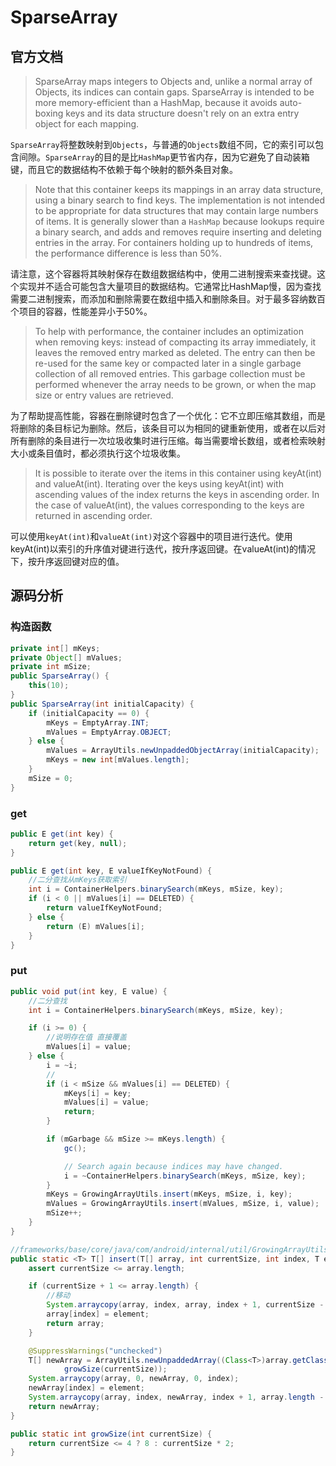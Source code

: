 # SparseArray

## 官方文档

> SparseArray maps integers to Objects and, unlike a normal array of Objects, its indices can contain gaps. SparseArray is intended to be more memory-efficient than a HashMap, because it avoids auto-boxing keys and its data structure doesn't rely on an extra entry object for each mapping.

`SparseArray`将整数映射到`Objects`，与普通的`Objects`数组不同，它的索引可以包含间隙。`SparseArray`的目的是比`HashMap`更节省内存，因为它避免了自动装箱键，而且它的数据结构不依赖于每个映射的额外条目对象。

> Note that this container keeps its mappings in an array data structure, using a binary search to find keys. The implementation is not intended to be appropriate for data structures that may contain large numbers of items. It is generally slower than a `HashMap` because lookups require a binary search, and adds and removes require inserting and deleting entries in the array. For containers holding up to hundreds of items, the performance difference is less than 50%.

请注意，这个容器将其映射保存在数组数据结构中，使用二进制搜索来查找键。这个实现并不适合可能包含大量项目的数据结构。它通常比HashMap慢，因为查找需要二进制搜索，而添加和删除需要在数组中插入和删除条目。对于最多容纳数百个项目的容器，性能差异小于50%。

> To help with performance, the container includes an optimization when removing keys: instead of compacting its array immediately, it leaves the removed entry marked as deleted. The entry can then be re-used for the same key or compacted later in a single garbage collection of all removed entries. This garbage collection must be performed whenever the array needs to be grown, or when the map size or entry values are retrieved.

为了帮助提高性能，容器在删除键时包含了一个优化：它不立即压缩其数组，而是将删除的条目标记为删除。然后，该条目可以为相同的键重新使用，或者在以后对所有删除的条目进行一次垃圾收集时进行压缩。每当需要增长数组，或者检索映射大小或条目值时，都必须执行这个垃圾收集。

> It is possible to iterate over the items in this container using keyAt\(int\) and valueAt\(int\). Iterating over the keys using keyAt\(int\) with ascending values of the index returns the keys in ascending order. In the case of valueAt\(int\), the values corresponding to the keys are returned in ascending order.

可以使用`keyAt(int)`和`valueAt(int)`对这个容器中的项目进行迭代。使用keyAt\(int\)以索引的升序值对键进行迭代，按升序返回键。在valueAt\(int\)的情况下，按升序返回键对应的值。

## 源码分析

### 构造函数

```java
private int[] mKeys; 
private Object[] mValues;
private int mSize;
public SparseArray() {
    this(10);
}
public SparseArray(int initialCapacity) {
    if (initialCapacity == 0) {
        mKeys = EmptyArray.INT;
        mValues = EmptyArray.OBJECT;
    } else {
        mValues = ArrayUtils.newUnpaddedObjectArray(initialCapacity);
        mKeys = new int[mValues.length];
    }
    mSize = 0;
}
```

### get

```java
public E get(int key) {
    return get(key, null);
}
```

```java
public E get(int key, E valueIfKeyNotFound) {
    //二分查找从mKeys获取索引
    int i = ContainerHelpers.binarySearch(mKeys, mSize, key);
    if (i < 0 || mValues[i] == DELETED) {
        return valueIfKeyNotFound;
    } else {
        return (E) mValues[i];
    }
}
```

### put

```java
public void put(int key, E value) {
    //二分查找
    int i = ContainerHelpers.binarySearch(mKeys, mSize, key);

    if (i >= 0) {
        //说明存在值 直接覆盖
        mValues[i] = value;
    } else {
        i = ~i;
        //
        if (i < mSize && mValues[i] == DELETED) {
            mKeys[i] = key;
            mValues[i] = value;
            return;
        }

        if (mGarbage && mSize >= mKeys.length) {
            gc();

            // Search again because indices may have changed.
            i = ~ContainerHelpers.binarySearch(mKeys, mSize, key);
        }
        mKeys = GrowingArrayUtils.insert(mKeys, mSize, i, key);
        mValues = GrowingArrayUtils.insert(mValues, mSize, i, value);
        mSize++;
    }
}
```

```java
//frameworks/base/core/java/com/android/internal/util/GrowingArrayUtils.java
public static <T> T[] insert(T[] array, int currentSize, int index, T element) {
    assert currentSize <= array.length;

    if (currentSize + 1 <= array.length) {
        //移动
        System.arraycopy(array, index, array, index + 1, currentSize - index);
        array[index] = element;
        return array;
    }

    @SuppressWarnings("unchecked")
    T[] newArray = ArrayUtils.newUnpaddedArray((Class<T>)array.getClass().getComponentType(),
            growSize(currentSize));
    System.arraycopy(array, 0, newArray, 0, index);
    newArray[index] = element;
    System.arraycopy(array, index, newArray, index + 1, array.length - index);
    return newArray;
}
```

```java
public static int growSize(int currentSize) {
    return currentSize <= 4 ? 8 : currentSize * 2;
}
```


